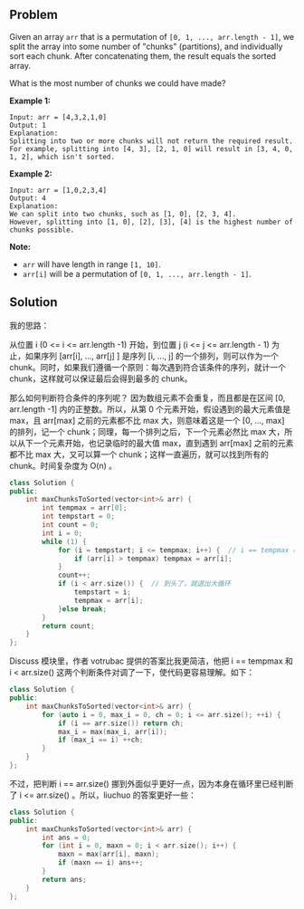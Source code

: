 ## Problem

Given an array `arr` that is a permutation of `[0, 1, ..., arr.length - 1]`, we split the array into some number of "chunks" (partitions), and individually sort each chunk.  After concatenating them, the result equals the sorted array.

What is the most number of chunks we could have made?

**Example 1:**

```
Input: arr = [4,3,2,1,0]
Output: 1
Explanation:
Splitting into two or more chunks will not return the required result.
For example, splitting into [4, 3], [2, 1, 0] will result in [3, 4, 0, 1, 2], which isn't sorted.
```

**Example 2:**

```
Input: arr = [1,0,2,3,4]
Output: 4
Explanation:
We can split into two chunks, such as [1, 0], [2, 3, 4].
However, splitting into [1, 0], [2], [3], [4] is the highest number of chunks possible.
```

**Note:**

- `arr` will have length in range `[1, 10]`.
- `arr[i]` will be a permutation of `[0, 1, ..., arr.length - 1]`.



## Solution

我的思路：

从位置 i (0 <= i <= arr.length -1) 开始，到位置 j (i <= j <= arr.length - 1) 为止，如果序列 [arr[i], ..., arr[j] ] 是序列 [i, ..., j] 的一个排列，则可以作为一个 chunk。同时，如果我们遵循一个原则：每次遇到符合该条件的序列，就计一个 chunk，这样就可以保证最后会得到最多的 chunk。

那么如何判断符合条件的序列呢？ 因为数组元素不会重复，而且都是在区间 [0, arr.length -1] 内的正整数。所以，从第 0 个元素开始，假设遇到的最大元素值是 max，且 arr[max] 之前的元素都不比 max 大，则意味着这是一个 [0, ..., max] 的排列，记一个 chunk；同理，每一个排列之后，下一个元素必然比 max 大，所以从下一个元素开始，也记录临时的最大值 max，直到遇到 arr[max] 之前的元素都不比 max 大，又可以算一个 chunk；这样一直遍历，就可以找到所有的 chunk。时间复杂度为 O(n) 。

```cpp
class Solution {
public:
    int maxChunksToSorted(vector<int>& arr) {
        int tempmax = arr[0];
        int tempstart = 0;
        int count = 0;
        int i = 0;
        while (1) {
            for (i = tempstart; i <= tempmax; i++) {  // i == tempmax 时退出循环，记一个chunk
                if (arr[i] > tempmax) tempmax = arr[i];
            }
            count++;
            if (i < arr.size()) {  // 到头了，就退出大循环
                tempstart = i;
                tempmax = arr[i];            
            }else break;
        }
        return count;
    }
};
```

Discuss 模块里，作者 votrubac 提供的答案比我更简洁，他把 i == tempmax 和 i < arr.size() 这两个判断条件对调了一下，使代码更容易理解。如下：

```cpp
class Solution {
public:
    int maxChunksToSorted(vector<int>& arr) {
        for (auto i = 0, max_i = 0, ch = 0; i <= arr.size(); ++i) {
            if (i == arr.size()) return ch;
            max_i = max(max_i, arr[i]);
            if (max_i == i) ++ch;
        }
    }
};
```

不过，把判断 i == arr.size() 挪到外面似乎更好一点，因为本身在循环里已经判断了 i <= arr.size() 。所以，liuchuo 的答案更好一些：

```cpp
class Solution {
public:
	int maxChunksToSorted(vector<int>& arr) {
        int ans = 0;
        for (int i = 0, maxn = 0; i < arr.size(); i++) {
            maxn = max(arr[i], maxn);
            if (maxn == i) ans++;
        }
        return ans;
    }
};
```

